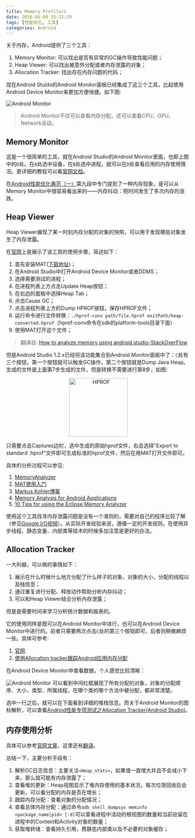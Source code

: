 ```yaml
---
title: Memory Profilers
date: 2016-05-09 15:32:29
tags: [性能优化, 工具]
categories: Android
---
```


关于内存，Android提供了三个工具：

1. Memory Monitor: 可以找出是否有异常的GC操作导致性能问题； 
2. Heap Viewer: 可以找出被意外分配或者内存泄露的对象；
3. Allocation Tracker: 找出存在内存问题的代码；

现在Android Stuido的Android Monitor面板已经集成了这三个工具，比起使用Android Device Monitor来更加方便快捷。如下图:<!--more-->

![Android Monitor](http://7xktd8.com1.z0.glb.clouddn.com/Android-Monitor.png)

>Android Monitor不仅可以查看内存分配，还可以查看CPU、GPU、Network活动。

## Memory Monitor
这是一个很简单的工具，就在Android Studio的Android Monitor里面，也即上图中的`D`处。在`A`处选中设备，在`B`处选中进程，就可以在`D`处查看应用的内存使用情况。更详细的教程可以看[官网文档](http://developer.android.com/intl/zh-cn/tools/performance/memory-monitor/index.html)。

在[Android性能优化典范（一）](http://www.csdn.net/article/2015-01-20/2823621-android-performance-patterns/2)第九段中专门提到了一种内存现象，是可以从Memory Monitor中很容易看出来的——内存抖动：短时间发生了多次内存的涨跌。

## Heap Viewer
Heap Viewer展现了某一时刻内存分配的对象的快照，可以用于发现哪些对象发生了内存泄露。

在[官网](http://developer.android.com/intl/zh-cn/tools/performance/heap-viewer/index.html#WhatYouNeed)上是展示了该工具的使用步骤，简述如下：

1. 首先安装MAT([下载地址](http://www.eclipse.org/mat/downloads.php))；
2. 在Android Studio中打开Android Device Monitor或者DDMS；
3. 选择需要测试的进程；
4. 在进程列表上方点击Update Heap按钮；
5. 在右边的面板中选择Heap Tab；
6. 点击Cause GC；
7. 点击进程列表上方的Dump HPROF按钮，保存HPROF文件；
8. 运行命令进行文件转换：`./hprof-conv path/file.hprof exitPath/heap-converted.hprof`（hprof-conv命令在sdk的platform-tools目录下面）
9. 使用MAT打开这个文件；

>翻译自: [How to analyze memory using android studio-StackOverFlow](http://stackoverflow.com/questions/24547555/how-to-analyze-memory-using-android-studio)

但是Android Studio 1.2.x已经将该功能集合到Android Monitor面板中了：`C`处有三个按钮，第一个按钮就可以触发GC操作，第二个按钮就是Dump Java Heap。生成的文件是上面第7步生成的文件，但是转换不需要进行第8步，如图:

<div align="center"><img src="http://7xktd8.com1.z0.glb.clouddn.com/hprof.png" height="160" alt="HPROF"/></div>

只需要点击Captures边栏，选中生成的原始hprof文件，右击选择"Export to standard .hprof"文件即可生成标准的hprof文件，然后在用MAT打开文件即可。

具体的分析过程可以参见:

1. [MemoryAnalyzer](http://wiki.eclipse.org/MemoryAnalyzer)
2. [MAT使用入门](http://www.jianshu.com/p/d8e247b1e7b2)
3. [Markus Kohler博客](http://kohlerm.blogspot.jp/)
4. [Memory Analysis for Android Applications](http://android-developers.blogspot.jp/2011/03/memory-analysis-for-android.html)
5. [10 Tips for using the Eclipse Memory Analyzer](http://eclipsesource.com/blogs/2013/01/21/10-tips-for-using-the-eclipse-memory-analyzer/)

使用这个工具找寻内存泄露问题是没有一个准则的，需要对自己的程序比较了解（参见[Google I/O视频](https://www.youtube.com/watch?v=_CruQY55HOk)）。从实际开发经验来说，遵循一定的开发规则，在使用异步线程、静态变量、内部类等技术的时候多加注意是更好的办法。

## Allocation Tracker
一大利器，可以做的事情如下：

1. 展示在什么时候什么地方分配了什么样子的对象，对象的大小，分配的线程以及栈信息；
2. 通过重复进行分配、释放动作帮助分析内存抖动；
3. 可以和Heap Viewer结合分析内存泄露；

但是是需要时间来学习分析统计数据和报表的。

它的使用同样是既可以在Android Monitor中进行，也可以在Android Device Monitor中进行的。前者只需要两次点击`C`处的第三个按钮即可，后者则稍微麻烦一些。具体可参考:

1. [官网](http://developer.android.com/intl/zh-cn/tools/performance/allocation-tracker/index.html)
2. [使用Allocation tracker跟踪Android应用内存分配](http://blog.csdn.net/p106786860/article/details/9248693)

在Android Device Monitor中查看数据，个人感觉比较清晰：

![Android Monitor](http://7xktd8.com1.z0.glb.clouddn.com/Allocaition-TrackerB.png)
可以看到中间红框展现了所有分配的对象，对象的分配顺序、大小、类型、所属线程，在哪个类的哪个方法中被分配，都非常清楚。

选中一行之后，就可以在下面看到详细的堆栈信息。而关于Android Monitor的图标解析，可以查看[Android性能专项测试之Allocation Tracker(Android Studio)](http://blog.csdn.net/itfootball/article/details/48750849)。

## 内存使用分析
具体可以参考[官网文章](http://developer.android.com/intl/zh-cn/tools/debugging/debugging-memory.html)，这里还有[翻译](http://android.jobbole.com/80926/)。

总结一下，主要分析手段有：

1. 解析GC日志信息：主要关注`<Heap_stats>`，如果值一直增大并且不会减小下来，那么就可能有内存泄露了；
2. 查看堆的更新：Heap视图显示了堆内存使用的基本状况，每次垃圾回收后会更新，可以看分配的内存是否在增长；
3. 跟踪内存分配：查看对象的分配情况；
4. 查看总体内存分配：通过命令`adb shell dumpsys meminfo <package_name|pid> [-d]`可以查看进程中活动的根视图的数量和当前驻留在进程中的Context和Activity对象的数量；
5. 获取堆转储：查看持久引用，费静态内部类以及不必要的对象缓存；